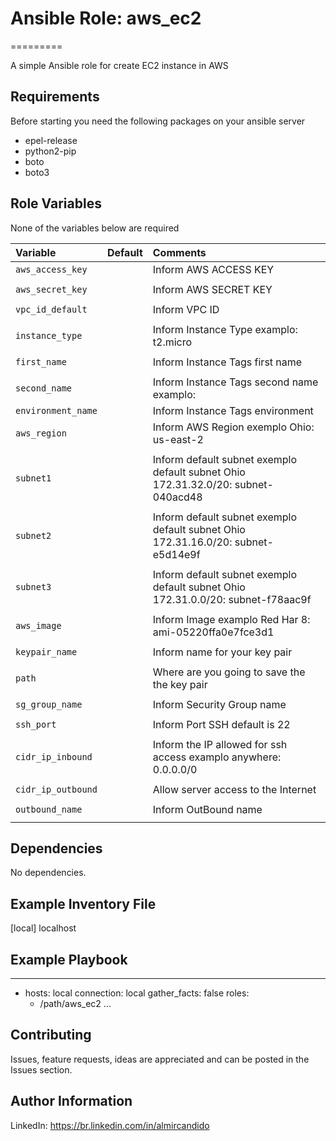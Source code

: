 # Ansible Role: aws_ec2
=========

A simple Ansible role for create EC2 instance in AWS


Requirements
------------
Before starting you need the following packages on your ansible server
- epel-release
- python2-pip
- boto
- boto3


Role Variables
--------------


None of the variables below are required

| Variable                                     | Default                       | Comments                                                                                |
| :---                                         | :---                          | :---
| `aws_access_key`			                       |			                         | Inform AWS ACCESS KEY
|                                              |                               |
| `aws_secret_key`			                       |			                         | Inform AWS SECRET KEY
|                                              |                               |                                      
| `vpc_id_default `                            |                               | Inform VPC ID
|                                              |                               |
| `instance_type`         		                 |                               | Inform Instance Type examplo: t2.micro
|                                              |                               |
| `first_name`                                 |                               | Inform Instance Tags first name
|                                              |                               |
| `second_name`                                |                               | Inform Instance Tags second name examplo:   |                                              |                               |
| `environment_name`                           |                               | Inform Instance Tags environment             |                                              |                               | 
| `aws_region`				                         |			                         | Inform AWS Region exemplo Ohio: us-east-2
|						                                   |                               |
| `subnet1`				                             |                  			       | Inform default subnet exemplo default subnet Ohio 172.31.32.0/20: subnet-040acd48
|                                              |                               |
| `subnet2`				                             |   			                       | Inform default subnet exemplo default subnet Ohio 172.31.16.0/20: subnet-e5d14e9f
|                                              |                               |
| `subnet3`				                             |			                         | Inform default subnet exemplo default subnet Ohio 172.31.0.0/20: subnet-f78aac9f
|                                              |                               |
| `aws_image`				                           |			                         | Inform Image examplo Red Har 8: ami-05220ffa0e7fce3d1
|                                              |                               |
| `keypair_name`			                         |                   			       | Inform name for your key pair
|                                              |                               |
| `path`				                               |			                         | Where are you going to save the the key pair
|                                              |                               |
| `sg_group_name`			                         |                  			       | Inform Security Group name
|                                              |                               |
| `ssh_port`				                           |                  			       | Inform Port SSH default is 22
|                                              |                               |
| `cidr_ip_inbound`			                       |                  			       | Inform the IP allowed for ssh access examplo anywhere: 0.0.0.0/0
|                                              |                               |
| `cidr_ip_outbound`			                     |                  			       | Allow server access to the Internet
|                                              |                               | 
| `outbound_name`			                         |	                  		       | Inform OutBound name
|                                              |                               |

Dependencies
------------

No dependencies.


Example Inventory File
----------------------
[local]
localhost


Example Playbook
----------------

---
- hosts: local
  connection: local
  gather_facts: false
  roles:
    - /path/aws_ec2
...


## Contributing

Issues, feature requests, ideas are appreciated and can be posted in the Issues section.


Author Information
------------------
LinkedIn: https://br.linkedin.com/in/almircandido
